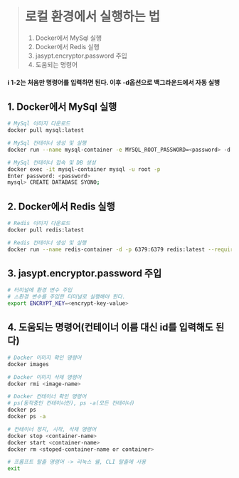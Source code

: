> # 로컬 환경에서 실행하는 법
>
> 1. Docker에서 MySql 실행
> 2. Docker에서 Redis 실행
> 3. jasypt.encryptor.password 주입
> 4. 도움되는 명령어

#### ℹ️ 1-2는 처음만 명령어를 입력하면 된다. 이후 -d옵션으로 백그라운드에서 자동 실행

## 1. Docker에서 MySql 실행

```bash
# MySql 이미지 다운로드
docker pull mysql:latest

# MySql 컨테이너 생성 및 실행
docker run --name mysql-container -e MYSQL_ROOT_PASSWORD=<password> -d -p 3306:3306 mysql:latest

# MySql 컨테이너 접속 및 DB 생성
docker exec -it mysql-container mysql -u root -p
Enter password: <password>
mysql> CREATE DATABASE SYONO;
```

## 2. Docker에서 Redis 실행

```bash
# Redis 이미지 다운로드
docker pull redis:latest

# Redis 컨테이너 생성 및 실행
docker run --name redis-container -d -p 6379:6379 redis:latest --requirepass <password>
```

## 3. jasypt.encryptor.password 주입

```bash
# 터미널에 환경 변수 주입
# ⚠️환경 변수를 주입한 터미널로 실행해야 한다.
export ENCRYPT_KEY=<encrypt-key-value>
```

## 4. 도움되는 명령어(컨테이너 이름 대신 id를 입력해도 된다)

```bash
# Docker 이미지 확인 명령어
docker images

# Docker 이미지 삭제 명령어
docker rmi <image-name>

# Docker 컨테이너 확인 명령어
# ps(동작중인 컨테이너만), ps -a(모든 컨테이너)
docker ps
docker ps -a

# 컨테이너 정지, 시작, 삭제 명령어
docker stop <container-name>
docker start <container-name>
docker rm <stoped-container-name or container>

# 프롬프트 탈출 명령어 -> 리눅스 쉘, CLI 탈출에 사용
exit
```
